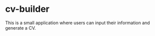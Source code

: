 # cv-builder
This is a small application where users can input their information and generate a CV.
